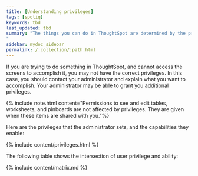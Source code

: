 ```yaml
---
title: [Understanding privileges]
tags: [spotiq]
keywords: tbd
last_updated: tbd
summary: "The things you can do in ThoughtSpot are determined by the privileges you have. These are set at the group level.
"
sidebar: mydoc_sidebar
permalink: /:collection/:path.html
---
```

If you are trying to do something in ThoughtSpot, and cannot access the screens to accomplish it, you may not have the correct privileges. In this case, you should contact your administrator and explain what you want to accomplish. Your administrator may be able to grant you additional privileges.

{% include note.html content="Permissions to see and edit tables, worksheets, and pinboards are not affected by privileges. They are given when these items are shared with you."%}

Here are the privileges that the administrator sets, and the capabilities they enable:

{% include content/privileges.html %}

The following table shows the intersection of user privilege and ability:

{% include content/matrix.md %}
